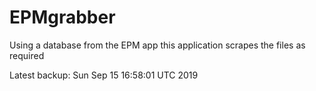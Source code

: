# EPMgrabber
Using a database from the EPM app this application scrapes the files as required


Latest backup: Sun Sep 15 16:58:01 UTC 2019
